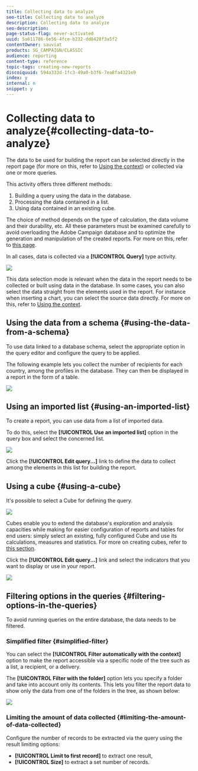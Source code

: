 ```yaml
---
title: Collecting data to analyze
seo-title: Collecting data to analyze
description: Collecting data to analyze
seo-description: 
page-status-flag: never-activated
uuid: 5a611786-6e56-4fce-b232-dd8428f3a5f2
contentOwner: sauviat
products: SG_CAMPAIGN/CLASSIC
audience: reporting
content-type: reference
topic-tags: creating-new-reports
discoiquuid: 594a333d-1fc3-49a0-b3f6-7ea8fa4321e9
index: y
internal: n
snippet: y
---
```


# Collecting data to analyze{#collecting-data-to-analyze}

The data to be used for building the report can be selected directly in the report page (for more on this, refer to [Using the context](../../reporting/using/using-the-context.md)) or collected via one or more queries.

This activity offers three different methods:

1. Building a query using the data in the database.
1. Processing the data contained in a list.
1. Using data contained in an existing cube.

The choice of method depends on the type of calculation, the data volume and their durability, etc. All these parameters must be examined carefully to avoid overloading the Adobe Campaign database and to optimize the generation and manipulation of the created reports. For more on this, refer to [this page](../../reporting/using/best-practices.md#optimizing-report-creation).

In all cases, data is collected via a **[!UICONTROL Query]** type activity.

![](assets/reporting_query_edit.png)

This data selection mode is relevant when the data in the report needs to be collected or built using data in the database. In some cases, you can also select the data straight from the elements used in the report. For instance when inserting a chart, you can select the source data directly. For more on this, refer to [Using the context](../../reporting/using/using-the-context.md).

## Using the data from a schema {#using-the-data-from-a-schema}

To use data linked to a database schema, select the appropriate option in the query editor and configure the query to be applied.

The following example lets you collect the number of recipients for each country, among the profiles in the database. They can then be displayed in a report in the form of a table.

![](assets/reporting_query_from_schema.png)

## Using an imported list {#using-an-imported-list}

To create a report, you can use data from a list of imported data.

To do this, select the **[!UICONTROL Use an imported list]** option in the query box and select the concerned list.

![](assets/reporting_query_from_list.png)

Click the **[!UICONTROL Edit query...]** link to define the data to collect among the elements in this list for building the report.

## Using a cube {#using-a-cube}

It's possible to select a Cube for defining the query.

![](assets/reporting_query_from_cube.png)

Cubes enable you to extend the database's exploration and analysis capacities while making for easier configuration of reports and tables for end users: simply select an existing, fully configured Cube and use its calculations, measures and statistics. For more on creating cubes, refer to [this section](../../reporting/using/about-cubes.md).

Click the **[!UICONTROL Edit query...]** link and select the indicators that you want to display or use in your report.

![](assets/reporting_query_from_cube_edit_query.png)

## Filtering options in the queries {#filtering-options-in-the-queries}

To avoid running queries on the entire database, the data needs to be filtered.

### Simplified filter {#simplified-filter}

You can select the **[!UICONTROL Filter automatically with the context]** option to make the report accessible via a specific node of the tree such as a list, a recipient, or a delivery.

The **[!UICONTROL Filter with the folder]** option lets you specify a folder and take into account only its contents. This lets you filter the report data to show only the data from one of the folders in the tree, as shown below: 

![](assets/reporting_control_folder.png)

### Limiting the amount of data collected {#limiting-the-amount-of-data-collected}

Configure the number of records to be extracted via the query using the result limiting options:

* **[!UICONTROL Limit to first record]** to extract one result,
* **[!UICONTROL Size]** to extract a set number of records.


